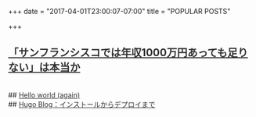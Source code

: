 +++
date = "2017-04-01T23:00:07-07:00"
title = "POPULAR POSTS"

+++

## <a href="/post/sf-cost-of-living" style="color:#333232">「サンフランシスコでは年収1000万円あっても足りない」は本当か</a>

<br>
## <a href="/post/first-post" style="color:#333232">Hello world (again)</a>

<br>
## <a href="/post/hosting-hugo-on-ghp" style="color:#333232">Hugo Blog：インストールからデプロイまで</a>


